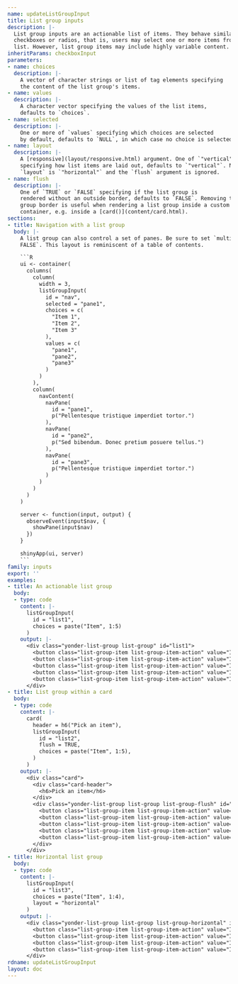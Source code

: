 ```yaml
---
name: updateListGroupInput
title: List group inputs
description: |-
  List group inputs are an actionable list of items. They behave similarly to
  checkboxes or radios, that is, users may select one or more items from the
  list. However, list group items may include highly variable content.
inheritParams: checkboxInput
parameters:
- name: choices
  description: |-
    A vector of character strings or list of tag elements specifying
    the content of the list group's items.
- name: values
  description: |-
    A character vector specifying the values of the list items,
    defaults to `choices`.
- name: selected
  description: |-
    One or more of `values` specifying which choices are selected
    by default, defaults to `NULL`, in which case no choice is selected.
- name: layout
  description: |-
    A [responsive](layout/responsive.html) argument. One of `"vertical"` or `"horizontal"`
    specifying how list items are laid out, defaults to `"vertical"`. Note, if
    `layout` is `"horizontal"` and the `flush` argument is ignored.
- name: flush
  description: |-
    One of `TRUE` or `FALSE` specifying if the list group is
    rendered without an outside border, defaults to `FALSE`. Removing the list
    group border is useful when rendering a list group inside a custom parent
    container, e.g. inside a [card()](content/card.html).
sections:
- title: Navigation with a list group
  body: |-
    A list group can also control a set of panes. Be sure to set `multiple =
    FALSE`. This layout is reminiscent of a table of contents.

    ```R
    ui <- container(
      columns(
        column(
          width = 3,
          listGroupInput(
            id = "nav",
            selected = "pane1",
            choices = c(
              "Item 1",
              "Item 2",
              "Item 3"
            ),
            values = c(
              "pane1",
              "pane2",
              "pane3"
            )
          )
        ),
        column(
          navContent(
            navPane(
              id = "pane1",
              p("Pellentesque tristique imperdiet tortor.")
            ),
            navPane(
              id = "pane2",
              p("Sed bibendum. Donec pretium posuere tellus.")
            ),
            navPane(
              id = "pane3",
              p("Pellentesque tristique imperdiet tortor.")
            )
          )
        )
      )
    )

    server <- function(input, output) {
      observeEvent(input$nav, {
        showPane(input$nav)
      })
    }

    shinyApp(ui, server)
    ```
family: inputs
export: ''
examples:
- title: An actionable list group
  body:
  - type: code
    content: |-
      listGroupInput(
        id = "list1",
        choices = paste("Item", 1:5)
      )
    output: |-
      <div class="yonder-list-group list-group" id="list1">
        <button class="list-group-item list-group-item-action" value="Item 1">Item 1</button>
        <button class="list-group-item list-group-item-action" value="Item 2">Item 2</button>
        <button class="list-group-item list-group-item-action" value="Item 3">Item 3</button>
        <button class="list-group-item list-group-item-action" value="Item 4">Item 4</button>
        <button class="list-group-item list-group-item-action" value="Item 5">Item 5</button>
      </div>
- title: List group within a card
  body:
  - type: code
    content: |-
      card(
        header = h6("Pick an item"),
        listGroupInput(
          id = "list2",
          flush = TRUE,
          choices = paste("Item", 1:5),
        )
      )
    output: |-
      <div class="card">
        <div class="card-header">
          <h6>Pick an item</h6>
        </div>
        <div class="yonder-list-group list-group list-group-flush" id="list2">
          <button class="list-group-item list-group-item-action" value="Item 1">Item 1</button>
          <button class="list-group-item list-group-item-action" value="Item 2">Item 2</button>
          <button class="list-group-item list-group-item-action" value="Item 3">Item 3</button>
          <button class="list-group-item list-group-item-action" value="Item 4">Item 4</button>
          <button class="list-group-item list-group-item-action" value="Item 5">Item 5</button>
        </div>
      </div>
- title: Horizontal list group
  body:
  - type: code
    content: |-
      listGroupInput(
        id = "list3",
        choices = paste("Item", 1:4),
        layout = "horizontal"
      )
    output: |-
      <div class="yonder-list-group list-group list-group-horizontal" id="list3">
        <button class="list-group-item list-group-item-action" value="Item 1">Item 1</button>
        <button class="list-group-item list-group-item-action" value="Item 2">Item 2</button>
        <button class="list-group-item list-group-item-action" value="Item 3">Item 3</button>
        <button class="list-group-item list-group-item-action" value="Item 4">Item 4</button>
      </div>
rdname: updateListGroupInput
layout: doc
---
```

